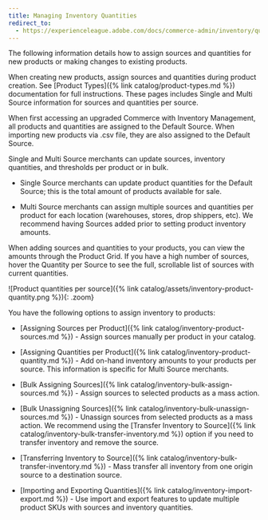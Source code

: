 ```yaml
---
title: Managing Inventory Quantities
redirect_to:
  - https://experienceleague.adobe.com/docs/commerce-admin/inventory/quantities/quantities-manage.html
---
```


The following information details how to assign sources and quantities for new products or making changes to existing products.

When creating new products, assign sources and quantities during product creation. See [Product Types]({% link catalog/product-types.md %}) documentation for full instructions. These pages includes Single and Multi Source information for sources and quantities per source.

When first accessing an upgraded Commerce with Inventory Management, all products and quantities are assigned to the Default Source. When importing new products via .csv file, they are also assigned to the Default Source.

Single and Multi Source merchants can update sources, inventory quantities, and thresholds per product or in bulk.

- Single Source merchants can update product quantities for the Default Source; this is the total amount of products available for sale.

- Multi Source merchants can assign multiple sources and quantities per product for each location (warehouses, stores, drop shippers, etc). We recommend having Sources added prior to setting product inventory amounts.

When adding sources and quantities to your products, you can view the amounts through the Product Grid. If you have a high number of sources, hover the Quantity per Source to see the full, scrollable list of sources with current quantities.

![Product quantities per source]({% link catalog/assets/inventory-product-quantity.png %}){: .zoom}

You have the following options to assign inventory to products:

- [Assigning Sources per Product]({% link catalog/inventory-product-sources.md %}) - Assign sources manually per product in your catalog.

- [Assigning Quantities per Product]({% link catalog/inventory-product-quantity.md %}) - Add on-hand inventory amounts to your products per source. This information is specific for Multi Source merchants.

- [Bulk Assigning Sources]({% link catalog/inventory-bulk-assign-sources.md %}) - Assign sources to selected products as a mass action.

- [Bulk Unassigning Sources]({% link catalog/inventory-bulk-unassign-sources.md %}) - Unassign sources from selected products as a mass action. We recommend using the [Transfer Inventory to Source]({% link catalog/inventory-bulk-transfer-inventory.md %}) option if you need to transfer inventory and remove the source.

- [Transferring Inventory to Source]({% link catalog/inventory-bulk-transfer-inventory.md %}) - Mass transfer all inventory from one origin source to a destination source.

- [Importing and Exporting Quantities]({% link catalog/inventory-import-export.md %}) - Use import and export features to update multiple product SKUs with sources and inventory quantities.
